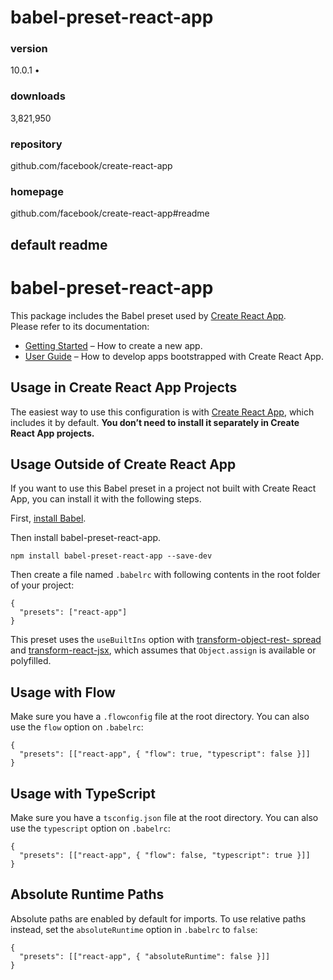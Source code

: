 
# babel-preset-react-app 


### version
10.0.1 • 


### downloads
3,821,950 


### repository
github.com/facebook/create-react-app 


### homepage
github.com/facebook/create-react-app#readme 


## default readme



#  babel-preset-react-app

This package includes the Babel preset used by [Create React
App](https://github.com/facebook/create-react-app).  
Please refer to its documentation:

  * [Getting Started](https://facebook.github.io/create-react-app/docs/getting-started) – How to create a new app.
  * [User Guide](https://facebook.github.io/create-react-app/) – How to develop apps bootstrapped with Create React App.

##  Usage in Create React App Projects

The easiest way to use this configuration is with [Create React
App](https://github.com/facebook/create-react-app), which includes it by
default. **You don’t need to install it separately in Create React App
projects.**

##  Usage Outside of Create React App

If you want to use this Babel preset in a project not built with Create React
App, you can install it with the following steps.

First, [install Babel](https://babeljs.io/docs/setup/).

Then install babel-preset-react-app.

    
    
    npm install babel-preset-react-app --save-dev

Then create a file named `.babelrc` with following contents in the root folder
of your project:

    
    
    {
      "presets": ["react-app"]
    }

This preset uses the `useBuiltIns` option with [transform-object-rest-
spread](https://babeljs.io/docs/plugins/transform-object-rest-spread/) and
[transform-react-jsx](https://babeljs.io/docs/plugins/transform-react-jsx/),
which assumes that `Object.assign` is available or polyfilled.

##  Usage with Flow

Make sure you have a `.flowconfig` file at the root directory. You can also
use the `flow` option on `.babelrc`:

    
    
    {
      "presets": [["react-app", { "flow": true, "typescript": false }]]
    }

##  Usage with TypeScript

Make sure you have a `tsconfig.json` file at the root directory. You can also
use the `typescript` option on `.babelrc`:

    
    
    {
      "presets": [["react-app", { "flow": false, "typescript": true }]]
    }

##  Absolute Runtime Paths

Absolute paths are enabled by default for imports. To use relative paths
instead, set the `absoluteRuntime` option in `.babelrc` to `false`:

    
    
    {
      "presets": [["react-app", { "absoluteRuntime": false }]]
    }
    





            